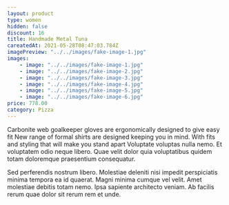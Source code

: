 ```yaml
---
layout: product
type: women
hidden: false
discount: 16
title: Handmade Metal Tuna
careatedAt: 2021-05-28T08:47:03.784Z
imagePreview: "../../images/fake-image-1.jpg"
images:
    - image: "../../images/fake-image-1.jpg"
    - image: "../../images/fake-image-2.jpg"
    - image: "../../images/fake-image-3.jpg"
    - image: "../../images/fake-image-4.jpg"
    - image: "../../images/fake-image-5.jpg"
    - image: "../../images/fake-image-6.jpg"
price: 778.00
category: Pizza
---
```

Carbonite web goalkeeper gloves are ergonomically designed to give easy fit
New range of formal shirts are designed keeping you in mind. With fits and styling that will make you stand apart
Voluptate voluptas nulla nemo. Et voluptatem odio neque libero. Quae velit dolor quia voluptatibus quidem totam doloremque praesentium consequatur.
 Sed perferendis nostrum libero. Molestiae deleniti nisi impedit perspiciatis minima tempora ea id quaerat. Magni minima cumque vel velit. Amet molestiae debitis totam nemo. Ipsa sapiente architecto veniam. Ab facilis rerum quae dolor sit rerum rem et unde.
